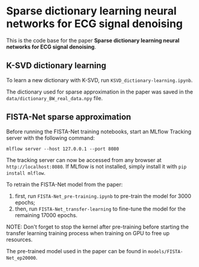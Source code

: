 # Sparse dictionary learning neural networks for ECG signal denoising

This is the code base for the paper **Sparse dictionary learning neural networks for ECG signal denoising**.

## K-SVD dictionary learning

To learn a new dictionary with K-SVD, run `KSVD_dictionary-learning.ipynb`.

The dictionary used for sparse approximation in the paper was saved in the `data/dictionary_BW_real_data.npy` file.

## FISTA-Net sparse approximation

Before running the FISTA-Net training notebooks, start an MLflow Tracking server with the following command:
```shell
mlflow server --host 127.0.0.1 --port 8080
```
The tracking server can now be accessed from any browser at `http://localhost:8080`. If MLflow is not installed, simply install it with `pip install mlflow`.

To retrain the FISTA-Net model from the paper:
1. first, run `FISTA-Net_pre-training.ipynb` to pre-train the model for 3000 epochs;
2. then, run `FISTA-Net_transfer-learning` to fine-tune the model for the remaining 17000 epochs.

NOTE: Don't forget to stop the kernel after pre-training before starting the transfer learning training process when training on GPU to free up resources.

The pre-trained model used in the paper can be found in `models/FISTA-Net_ep20000`.
